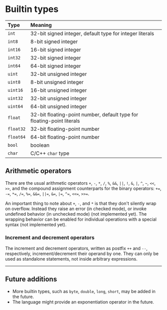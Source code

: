 # Builtin types

Type      | Meaning
:---------|:----------------------------------------------------------------------
`int`     | 32-bit signed integer, default type for integer literals
`int8`    | 8-bit signed integer
`int16`   | 16-bit signed integer
`int32`   | 32-bit signed integer
`int64`   | 64-bit signed integer
`uint`    | 32-bit unsigned integer
`uint8`   | 8-bit unsigned integer
`uint16`  | 16-bit unsigned integer
`uint32`  | 32-bit unsigned integer
`uint64`  | 64-bit unsigned integer
`float`   | 32-bit floating-point number, default type for floating-point literals
`float32` | 32-bit floating-point number
`float64` | 64-bit floating-point number
`bool`    | boolean
`char`    | C/C++ `char` type

## Arithmetic operators

There are the usual arithmetic operators `+`, `-`, `*`, `/`, `%`, `&&`, `||`,
`!`, `&`, `|`, `^`, `~`, `<<`, `>>`, and the compound assignment counterparts
for the binary operators: `+=`, `-=`, `*=`, `/=`, `%=`, `&&=`, `||=`, `&=`,
`|=`, `^=`, `<<=`, `>>=`.

An important thing to note about `+`, `-`, and `*` is that they don't silently
wrap on overflow. Instead they raise an error (in checked mode), or invoke
undefined behavior (in unchecked mode) (not implemented yet). The wrapping
behavior can be enabled for individual operations with a special syntax (not
implemented yet).

### Increment and decrement operators

The increment and decrement operators, written as postfix `++` and `--`,
respectively, increment/decrement their operand by one. They can only be used as
standalone statements, not inside arbitrary expressions.

---

## Future additions

- More builtin types, such as `byte`, `double`, `long`, `short`, may be added in the future.
- The language might provide an exponentiation operator in the future.
